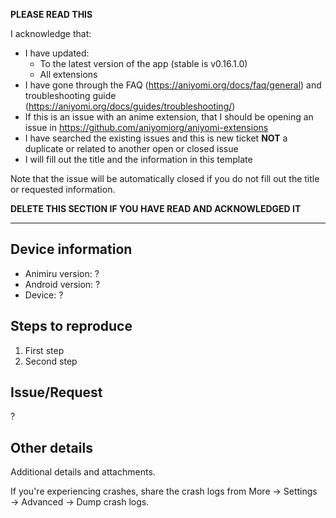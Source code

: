 **PLEASE READ THIS**

I acknowledge that:

- I have updated:
  - To the latest version of the app (stable is v0.16.1.0)
  - All extensions
- I have gone through the FAQ (https://aniyomi.org/docs/faq/general) and troubleshooting guide (https://aniyomi.org/docs/guides/troubleshooting/)
- If this is an issue with an anime extension, that I should be opening an issue in https://github.com/aniyomiorg/aniyomi-extensions
- I have searched the existing issues and this is new ticket **NOT** a duplicate or related to another open or closed issue
- I will fill out the title and the information in this template

Note that the issue will be automatically closed if you do not fill out the title or requested information.

**DELETE THIS SECTION IF YOU HAVE READ AND ACKNOWLEDGED IT**

---

## Device information
* Animiru version: ?
* Android version: ?
* Device: ?

## Steps to reproduce
1. First step
2. Second step

## Issue/Request
?

## Other details
Additional details and attachments.

If you're experiencing crashes, share the crash logs from More → Settings → Advanced → Dump crash logs.
